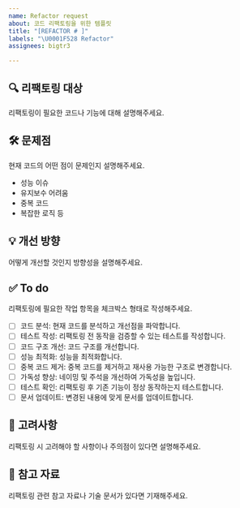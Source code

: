 ```yaml
---
name: Refactor request
about: 코드 리팩토링을 위한 템플릿
title: "[REFACTOR # ]"
labels: "\U0001F528 Refactor"
assignees: bigtr3

---
```


## 🔍 리팩토링 대상
리팩토링이 필요한 코드나 기능에 대해 설명해주세요.

## 🛠️ 문제점
현재 코드의 어떤 점이 문제인지 설명해주세요.
- 성능 이슈
- 유지보수 어려움
- 중복 코드
- 복잡한 로직 등

## 💡 개선 방향
어떻게 개선할 것인지 방향성을 설명해주세요.

## ✅ To do
리팩토링에 필요한 작업 항목을 체크박스 형태로 작성해주세요.
- [ ] 코드 분석: 현재 코드를 분석하고 개선점을 파악합니다.
- [ ] 테스트 작성: 리팩토링 전 동작을 검증할 수 있는 테스트를 작성합니다.
- [ ] 코드 구조 개선: 코드 구조를 개선합니다.
- [ ] 성능 최적화: 성능을 최적화합니다.
- [ ] 중복 코드 제거: 중복 코드를 제거하고 재사용 가능한 구조로 변경합니다.
- [ ] 가독성 향상: 네이밍 및 주석을 개선하여 가독성을 높입니다.
- [ ] 테스트 확인: 리팩토링 후 기존 기능이 정상 동작하는지 테스트합니다.
- [ ] 문서 업데이트: 변경된 내용에 맞게 문서를 업데이트합니다.

## 💬 고려사항
리팩토링 시 고려해야 할 사항이나 주의점이 있다면 설명해주세요.

## 🔗 참고 자료
리팩토링 관련 참고 자료나 기술 문서가 있다면 기재해주세요.
